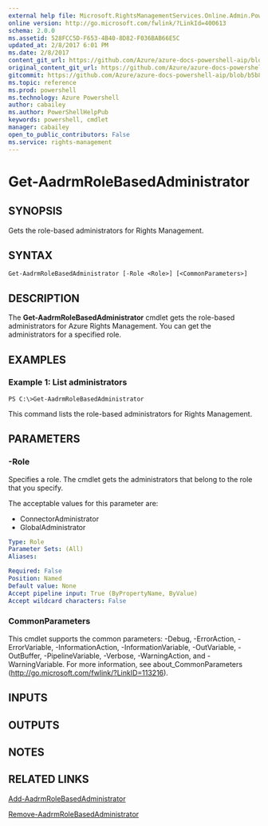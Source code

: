 ```yaml
---
external help file: Microsoft.RightsManagementServices.Online.Admin.PowerShell.dll-Help.xml
online version: http://go.microsoft.com/fwlink/?LinkId=400613
schema: 2.0.0
ms.assetid: 528FCC5D-F653-4B40-8D82-F036BAB66E5C
updated_at: 2/8/2017 6:01 PM
ms.date: 2/8/2017
content_git_url: https://github.com/Azure/azure-docs-powershell-aip/blob/master/Azure%20Information%20Protection/AADRM/vlatest/Get-AadrmRoleBasedAdministrator.md
original_content_git_url: https://github.com/Azure/azure-docs-powershell-aip/blob/master/Azure%20Information%20Protection/AADRM/vlatest/Get-AadrmRoleBasedAdministrator.md
gitcommit: https://github.com/Azure/azure-docs-powershell-aip/blob/b5b814c02caa6cd576a3db614749957f10782144/Azure%20Information%20Protection/AADRM/vlatest/Get-AadrmRoleBasedAdministrator.md
ms.topic: reference
ms.prod: powershell
ms.technology: Azure Powershell
author: cabailey
ms.author: PowerShellHelpPub
keywords: powershell, cmdlet
manager: cabailey
open_to_public_contributors: False
ms.service: rights-management
---
```


# Get-AadrmRoleBasedAdministrator

## SYNOPSIS
Gets the role-based administrators for Rights Management.

## SYNTAX

```
Get-AadrmRoleBasedAdministrator [-Role <Role>] [<CommonParameters>]
```

## DESCRIPTION
The **Get-AadrmRoleBasedAdministrator** cmdlet gets the role-based administrators for Azure Rights Management. You can get the administrators for a specified role.

## EXAMPLES

### Example 1: List administrators
```
PS C:\>Get-AadrmRoleBasedAdministrator
```

This command lists the role-based administrators for Rights Management.

## PARAMETERS

### -Role
Specifies a role. The cmdlet gets the administrators that belong to the role that you specify.

The acceptable values for this parameter are:

- ConnectorAdministrator
- GlobalAdministrator

```yaml
Type: Role
Parameter Sets: (All)
Aliases:

Required: False
Position: Named
Default value: None
Accept pipeline input: True (ByPropertyName, ByValue)
Accept wildcard characters: False
```

### CommonParameters
This cmdlet supports the common parameters: -Debug, -ErrorAction, -ErrorVariable, -InformationAction, -InformationVariable, -OutVariable, -OutBuffer, -PipelineVariable, -Verbose, -WarningAction, and -WarningVariable. For more information, see about_CommonParameters (http://go.microsoft.com/fwlink/?LinkID=113216).

## INPUTS

## OUTPUTS

## NOTES

## RELATED LINKS

[Add-AadrmRoleBasedAdministrator](xref:AADRM/vlatest/Add-AadrmRoleBasedAdministrator.md)

[Remove-AadrmRoleBasedAdministrator](xref:AADRM/vlatest/Remove-AadrmRoleBasedAdministrator.md)
